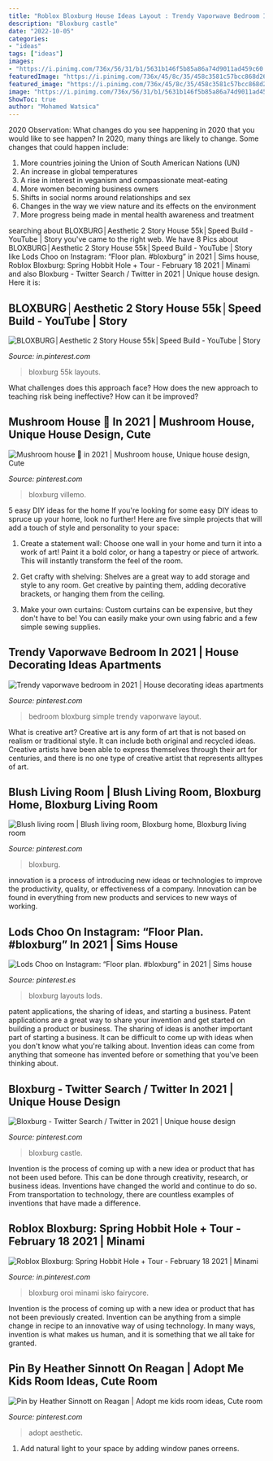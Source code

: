 ```yaml
---
title: "Roblox Bloxburg House Ideas Layout : Trendy Vaporwave Bedroom In 2021"
description: "Bloxburg castle"
date: "2022-10-05"
categories:
- "ideas"
tags: ["ideas"]
images:
- "https://i.pinimg.com/736x/56/31/b1/5631b146f5b85a86a74d9011ad459c60.jpg"
featuredImage: "https://i.pinimg.com/736x/45/8c/35/458c3581c57bcc868d260a6822bec2b2.jpg"
featured_image: "https://i.pinimg.com/736x/45/8c/35/458c3581c57bcc868d260a6822bec2b2.jpg"
image: "https://i.pinimg.com/736x/56/31/b1/5631b146f5b85a86a74d9011ad459c60.jpg"
ShowToc: true
author: "Mohamed Watsica"
---
```



2020 Observation: What changes do you see happening in 2020 that you would like to see happen?
In 2020, many things are likely to change. Some changes that could happen include:
1. More countries joining the Union of South American Nations (UN) 
2. An increase in global temperatures 
3. A rise in interest in veganism and compassionate meat-eating 
4. More women becoming business owners 
5. Shifts in social norms around relationships and sex 
6. Changes in the way we view nature and its effects on the environment 
7. More progress being made in mental health awareness and treatment 

	

		
searching about BLOXBURG│Aesthetic 2 Story House 55k│Speed Build - YouTube | Story you've came to the right web. We have 8 Pics about BLOXBURG│Aesthetic 2 Story House 55k│Speed Build - YouTube | Story like Lods Choo on Instagram: “Floor plan. #bloxburg” in 2021 | Sims house, Roblox Bloxburg: Spring Hobbit Hole + Tour - February 18 2021 | Minami and also Bloxburg - Twitter Search / Twitter in 2021 | Unique house design. Here it is:
		
    
## BLOXBURG│Aesthetic 2 Story House 55k│Speed Build - YouTube | Story

<img loading=lazy src="https://i.pinimg.com/736x/75/6a/3b/756a3b83bce8b827658be315442d2c17.jpg" onerror="this.onerror=null;this.src='https://tse1.mm.bing.net/th?id=OIP.7uiUy5hmRhitdi1uXUSJqwHaFj&amp;pid=15.1';" alt="BLOXBURG│Aesthetic 2 Story House 55k│Speed Build - YouTube | Story">

_Source: in.pinterest.com_

>bloxburg 55k layouts. 

	

What challenges does this approach face?
How does the new approach to teaching risk being ineffective? How can it be improved?

    
## Mushroom House 🏡 In 2021 | Mushroom House, Unique House Design, Cute

<img loading=lazy src="https://i.pinimg.com/736x/41/cd/eb/41cdeb023d8ad53cfd08ff4f7bd92c8b.jpg" onerror="this.onerror=null;this.src='https://tse1.mm.bing.net/th?id=OIP.-h66xxDp9FRl2veiKeR-PQHaG7&amp;pid=15.1';" alt="Mushroom house 🏡 in 2021 | Mushroom house, Unique house design, Cute">

_Source: pinterest.com_

>bloxburg villemo. 

	

5 easy DIY ideas for the home
If you're looking for some easy DIY ideas to spruce up your home, look no further! Here are five simple projects that will add a touch of style and personality to your space:
1. Create a statement wall: Choose one wall in your home and turn it into a work of art! Paint it a bold color, or hang a tapestry or piece of artwork. This will instantly transform the feel of the room.

2. Get crafty with shelving: Shelves are a great way to add storage and style to any room. Get creative by painting them, adding decorative brackets, or hanging them from the ceiling.

3. Make your own curtains: Custom curtains can be expensive, but they don't have to be! You can easily make your own using fabric and a few simple sewing supplies.


    
## Trendy Vaporwave Bedroom In 2021 | House Decorating Ideas Apartments

<img loading=lazy src="https://i.pinimg.com/736x/97/9b/44/979b442a27965b30491530b2b3b97c99.jpg" onerror="this.onerror=null;this.src='https://tse4.mm.bing.net/th?id=OIP.FNagl1Rs8ipJPQL16g5DywHaFX&amp;pid=15.1';" alt="Trendy vaporwave bedroom in 2021 | House decorating ideas apartments">

_Source: pinterest.com_

>bedroom bloxburg simple trendy vaporwave layout. 

	

What is creative art?
Creative art is any form of art that is not based on realism or traditional style. It can include both original and recycled ideas. Creative artists have been able to express themselves through their art for centuries, and there is no one type of creative artist that represents alltypes of art.

    
## Blush Living Room | Blush Living Room, Bloxburg Home, Bloxburg Living Room

<img loading=lazy src="https://i.pinimg.com/736x/63/22/24/632224bd4a91593e116897f910f208c1.jpg" onerror="this.onerror=null;this.src='https://tse1.mm.bing.net/th?id=OIP.ERJs8ZN0IaMHqebpL7_YSgHaED&amp;pid=15.1';" alt="Blush living room | Blush living room, Bloxburg home, Bloxburg living room">

_Source: pinterest.com_

>bloxburg. 

	

innovation is a process of introducing new ideas or technologies to improve the productivity, quality, or effectiveness of a company. Innovation can be found in everything from new products and services to new ways of working. 

    
## Lods Choo On Instagram: “Floor Plan. #bloxburg” In 2021 | Sims House

<img loading=lazy src="https://i.pinimg.com/736x/45/8c/35/458c3581c57bcc868d260a6822bec2b2.jpg" onerror="this.onerror=null;this.src='https://tse1.mm.bing.net/th?id=OIP.A0T_t-CTtVMPY5jO46oJhwHaHa&amp;pid=15.1';" alt="Lods Choo on Instagram: “Floor plan. #bloxburg” in 2021 | Sims house">

_Source: pinterest.es_

>bloxburg layouts lods. 

	

patent applications, the sharing of ideas, and starting a business. Patent applications are a great way to share your invention and get started on building a product or business. The sharing of ideas is another important part of starting a business. It can be difficult to come up with ideas when you don't know what you're talking about. Invention ideas can come from anything that someone has invented before or something that you've been thinking about.

    
## Bloxburg - Twitter Search / Twitter In 2021 | Unique House Design

<img loading=lazy src="https://i.pinimg.com/736x/b3/54/46/b35446ae6d6e010c6775810a8b5a24ea.jpg" onerror="this.onerror=null;this.src='https://tse3.mm.bing.net/th?id=OIP.z1J35SBug_nFbw91r2jgSwHaEo&amp;pid=15.1';" alt="Bloxburg - Twitter Search / Twitter in 2021 | Unique house design">

_Source: pinterest.com_

>bloxburg castle. 

	

Invention is the process of coming up with a new idea or product that has not been used before. This can be done through creativity, research, or business ideas. Inventions have changed the world and continue to do so. From transportation to technology, there are countless examples of inventions that have made a difference.

    
## Roblox Bloxburg: Spring Hobbit Hole + Tour - February 18 2021 | Minami

<img loading=lazy src="https://i.pinimg.com/736x/56/31/b1/5631b146f5b85a86a74d9011ad459c60.jpg" onerror="this.onerror=null;this.src='https://tse3.mm.bing.net/th?id=OIP.0LX1StJkAumnxKzM5N7rvQHaEK&amp;pid=15.1';" alt="Roblox Bloxburg: Spring Hobbit Hole + Tour - February 18 2021 | Minami">

_Source: in.pinterest.com_

>bloxburg oroi minami isko fairycore. 

	

Invention is the process of coming up with a new idea or product that has not been previously created. Invention can be anything from a simple change in recipe to an innovative way of using technology. In many ways, invention is what makes us human, and it is something that we all take for granted.

    
## Pin By Heather Sinnott On Reagan | Adopt Me Kids Room Ideas, Cute Room

<img loading=lazy src="https://i.pinimg.com/736x/5c/63/27/5c63278abce29b9b1fe906ce0c2f210f.jpg" onerror="this.onerror=null;this.src='https://tse4.mm.bing.net/th?id=OIP.8gvfyGCFSMNR55kEtMR6WQHaFO&amp;pid=15.1';" alt="Pin by Heather Sinnott on Reagan | Adopt me kids room ideas, Cute room">

_Source: pinterest.com_

>adopt aesthetic. 

	

1. Add natural light to your space by adding window panes orreens.

